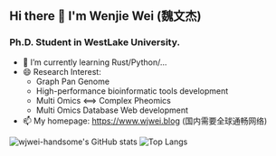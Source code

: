 ## Hi there 👋 I'm Wenjie Wei (魏文杰)

### Ph.D. Student in WestLake University.


- 🌱 I’m currently learning Rust/Python/...
- 😄 Research Interest:
  + Graph Pan Genome
  + High-performance bioinformatic tools development 
  + Multi Omics <==> Complex Pheomics
  + Multi Omics Database Web development
- 📫 My homepage: https://www.wjwei.blog (国内需要全球通畅网络)

![wjwei-handsome's GitHub stats](https://github-readme-stats.vercel.app/api?username=wjwei-handsome&include_all_commits=false&theme=swift&show_icons=true&count_private=true&include_orgs=true)
![Top Langs](https://github-readme-stats.vercel.app/api/top-langs/?username=wjwei-handsome&layout=compact&theme=swift)
